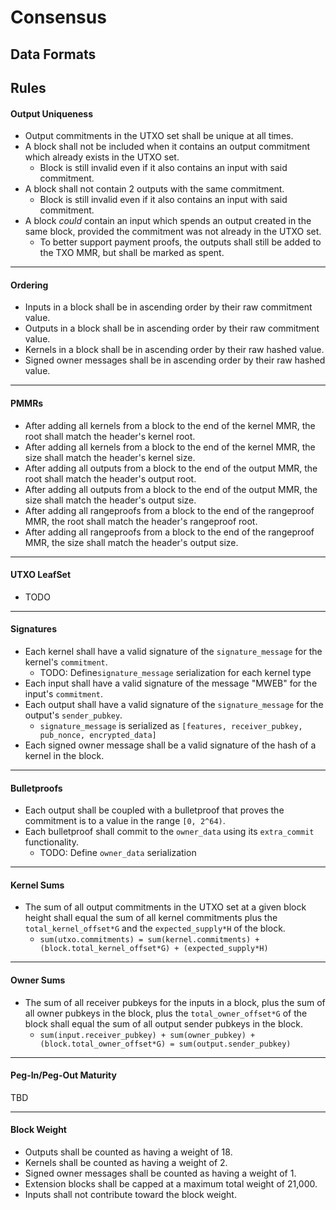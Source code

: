 # Consensus

## Data Formats


## Rules

#### Output Uniqueness

* Output commitments in the UTXO set shall be unique at all times.
* A block shall not be included when it contains an output commitment which already exists in the UTXO set.
  * Block is still invalid even if it also contains an input with said commitment.
* A block shall not contain 2 outputs with the same commitment.
  * Block is still invalid even if it also contains an input with said commitment.
* A block *could* contain an input which spends an output created in the same block, provided the commitment was not already in the UTXO set.
  * To better support payment proofs, the outputs shall still be added to the TXO MMR, but shall be marked as spent.
---

#### Ordering

* Inputs in a block shall be in ascending order by their raw commitment value.
* Outputs in a block shall be in ascending order by their raw commitment value.
* Kernels in a block shall be in ascending order by their raw hashed value.
* Signed owner messages shall be in ascending order by their raw hashed value.
---

#### PMMRs

* After adding all kernels from a block to the end of the kernel MMR, the root shall match the header's kernel root.
* After adding all kernels from a block to the end of the kernel MMR, the size shall match the header's kernel size.
* After adding all outputs from a block to the end of the output MMR, the root shall match the header's output root.
* After adding all outputs from a block to the end of the output MMR, the size shall match the header's output size.
* After adding all rangeproofs from a block to the end of the rangeproof MMR, the root shall match the header's rangeproof root.
* After adding all rangeproofs from a block to the end of the rangeproof MMR, the size shall match the header's output size.
---

#### UTXO LeafSet

* TODO
---

#### Signatures

* Each kernel shall have a valid signature of the `signature_message` for the kernel's `commitment`.
  * TODO: Define`signature_message` serialization for each kernel type
* Each input shall have a valid signature of the message "MWEB" for the input's `commitment`.
* Each output shall have a valid signature of the `signature_message` for the output's `sender_pubkey`.
  * `signature_message` is serialized as `[features, receiver_pubkey, pub_nonce, encrypted_data]`
* Each signed owner message shall be a valid signature of the hash of a kernel in the block.
---

#### Bulletproofs

* Each output shall be coupled with a bulletproof that proves the commitment is to a value in the range `[0, 2^64)`.
* Each bulletproof shall commit to the `owner_data` using its `extra_commit` functionality.
  * TODO: Define `owner_data` serialization
---

#### Kernel Sums

* The sum of all output commitments in the UTXO set at a given block height shall equal the sum of all kernel commitments plus the `total_kernel_offset*G` and the `expected_supply*H` of the block.
  * `sum(utxo.commitments) = sum(kernel.commitments) + (block.total_kernel_offset*G) + (expected_supply*H)`
---

#### Owner Sums

* The sum of all receiver pubkeys for the inputs in a block, plus the sum of all owner pubkeys in the block, plus the `total_owner_offset*G` of the block shall equal the sum of all output sender pubkeys in the block.
  * `sum(input.receiver_pubkey) + sum(owner_pubkey) + (block.total_owner_offset*G) = sum(output.sender_pubkey)`
---

#### Peg-In/Peg-Out Maturity

TBD

---

#### Block Weight

* Outputs shall be counted as having a weight of 18.
* Kernels shall be counted as having a weight of 2.
* Signed owner messages shall be counted as having a weight of 1.
* Extension blocks shall be capped at a maximum total weight of 21,000.
* Inputs shall not contribute toward the block weight.